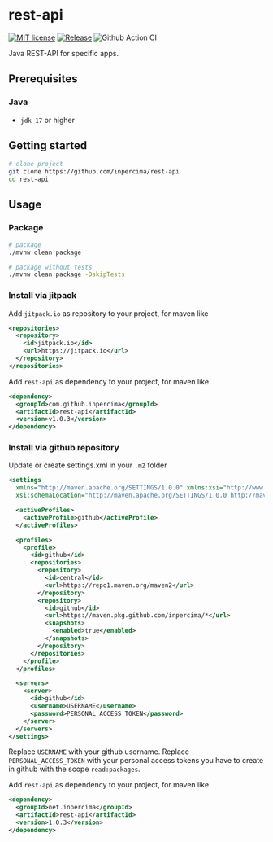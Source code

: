 # rest-api

[![MIT license](https://img.shields.io/badge/license-MIT-blue.svg)](./LICENSE.md)
[![Release](https://jitpack.io/v/inpercima/rest-api.svg)](https://jitpack.io/#inpercima/rest-api)
![Github Action CI](https://github.com/inpercima/rest-api/workflows/CI/badge.svg)

Java REST-API for specific apps.

## Prerequisites

### Java

* `jdk 17` or higher

## Getting started

```bash
# clone project
git clone https://github.com/inpercima/rest-api
cd rest-api
```

## Usage

### Package

```bash
# package
./mvnw clean package

# package without tests
./mvnw clean package -DskipTests
```

### Install via jitpack

Add `jitpack.io` as repository to your project, for maven like

```xml
<repositories>
  <repository>
    <id>jitpack.io</id>
    <url>https://jitpack.io</url>
  </repository>
</repositories>
```

Add `rest-api` as dependency to your project, for maven like

```xml
<dependency>
  <groupId>com.github.inpercima</groupId>
  <artifactId>rest-api</artifactId>
  <version>v1.0.3</version>
</dependency>
```

### Install via github repository

Update or create settings.xml in your `.m2` folder

```xml
<settings
  xmlns="http://maven.apache.org/SETTINGS/1.0.0" xmlns:xsi="http://www.w3.org/2001/XMLSchema-instance"
  xsi:schemaLocation="http://maven.apache.org/SETTINGS/1.0.0 http://maven.apache.org/xsd/settings-1.0.0.xsd">

  <activeProfiles>
    <activeProfile>github</activeProfile>
  </activeProfiles>

  <profiles>
    <profile>
      <id>github</id>
      <repositories>
        <repository>
          <id>central</id>
          <url>https://repo1.maven.org/maven2</url>
        </repository>
        <repository>
          <id>github</id>
          <url>https://maven.pkg.github.com/inpercima/*</url>
          <snapshots>
            <enabled>true</enabled>
          </snapshots>
        </repository>
      </repositories>
    </profile>
  </profiles>

  <servers>
    <server>
      <id>github</id>
      <username>USERNAME</username>
      <password>PERSONAL_ACCESS_TOKEN</password>
    </server>
  </servers>
</settings>
```

Replace `USERNAME` with your github username.
Replace `PERSONAL_ACCESS_TOKEN` with your personal access tokens you have to create in github with the scope `read:packages`.

Add `rest-api` as dependency to your project, for maven like

```xml
<dependency>
  <groupId>net.inpercima</groupId>
  <artifactId>rest-api</artifactId>
  <version>1.0.3</version>
</dependency>
```
